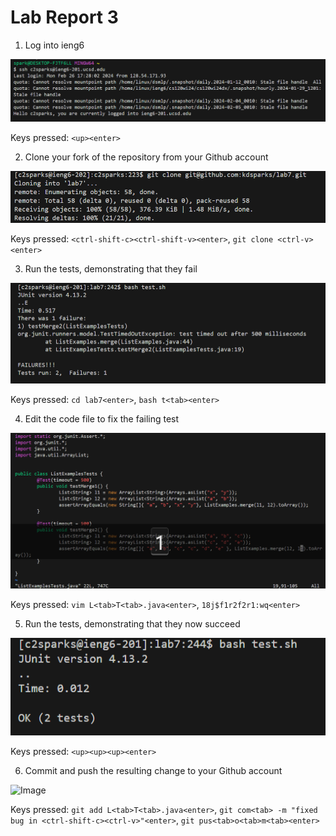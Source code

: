 # Lab Report 3

1) Log into ieng6

![Image](login-ieng6.png)

Keys pressed: `<up><enter>`

2) Clone your fork of the repository from your Github account

![Image](clone-fork-ssh.png)

Keys pressed: `<ctrl-shift-c><ctrl-shift-v><enter>`, `git clone <ctrl-v><enter>`

3) Run the tests, demonstrating that they fail

![Image](run-tests-fail.png)

Keys pressed: `cd lab7<enter>`, `bash t<tab><enter>`

4) Edit the code file to fix the failing test

![Image](edit-vim.png)

Keys pressed: `vim L<tab>T<tab>.java<enter>`, `18j$f1r2f2r1:wq<enter>`

5) Run the tests, demonstrating that they now succeed

![Image](run-tests-success.png)

Keys pressed: `<up><up><up><enter>`

6) Commit and push the resulting change to your Github account

![Image](commit-push.png)

Keys pressed: `git add L<tab>T<tab>.java<enter>`, `git com<tab> -m "fixed bug in <ctrl-shift-c><ctrl-v>"<enter>`, `git pus<tab>o<tab>m<tab><enter>`
